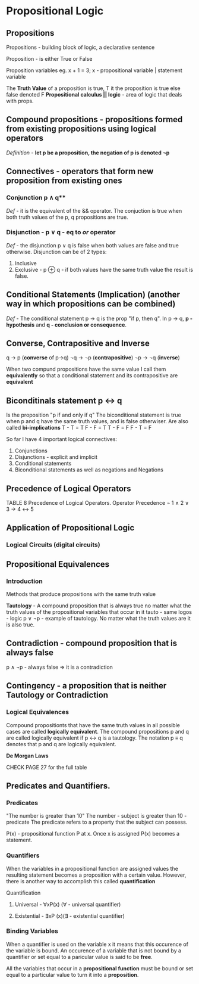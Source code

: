 
# Propositional Logic

## Propositions
Propositions - building block of logic, a declarative sentence

Proposition - is either True or False

Proposition variables
eg. x + 1 = 3;
x - propositional variable | statement variable

The **Truth Value** of a proposition is true, T it the proposition is true
else false denoted F
**Propositional calculus || logic** - area of logic that deals with props.



## Compound propositions - propositions formed from existing propositions using logical operators
*Definition* - **let p be a proposition, the negation of p is denoted ¬p**


## Connectives - operators that form new proposition from existing ones
### Conjunction p ∧ q** 
*Def* - it is the equivalent of the && operator. The conjuction is true when both truth values of the p, q propositions are true.

### Disjunction - p ∨ q -  eq to *or* operator
*Def* - the disjunction p ∨ q is false when both values are false and true otherwise.
Disjunction can be of 2 types:
1. Inclusive
2. Exclusive - p ⊕ q - if both values have the same truth value the result is false.


## Conditional Statements (Implication) (another way in which propositions can be combined)
*Def* - The conditional statement p → q is the prop "if p, then q".
In p → q, **p - hypothesis** and **q - conclusion or consequence**.

## Converse, Contrapositive and Inverse
q -> p (**converse** of p->q)
¬q → ¬p  (**contrapositive**)
¬p → ¬q (**inverse**)

When two compund propositions have the same value I call them **equivalently** so that a conditional statement and its contrapositive are **equivalent**


## Biconditinals statement  p ↔ q
Is the proposition "p if and only if q"
The biconditional statement is true when p and q have the same truth values, and is false otherwiser.
Are also called **bi-implications**
T - T = T
F - F = T
T - F = F
F - T = F


So far I have 4 important logical connectives:
1. Conjunctions
2. Disjunctions - explicit and implicit
3. Conditional statements
4. Biconditional statements
 as well as negations
and Negations

## Precedence of Logical Operators
TABLE 8 
Precedence of Logical Operators.
    Operator     Precedence
    ¬            1
    ∧            2
    ∨            3
    →            4
    ↔            5


## Application of Propositional Logic

### Logical Circuits (digital circuits)




## Propositional Equivalences

### Introduction
Methods that produce propositions with the same truth value

**Tautology** - A compound proposition that is always true no matter what the truth values of the propositional variables that occur in it
tauto - same
logos - logic
p ∨ ¬p - example of tautology. No matter what the truth values are it is also true.

## Contradiction  - compound proposition that is always false
p ∧ ¬p - always false => it is a contradiction

## Contingency - a proposition that is neither Tautology or Contradiction

### Logical Equivalences
Compound propositionts that have the same truth values in all possible cases are called **logically equivalent**.
The compound propositions p and q are called logically equivalent if p ↔ q is a tautology.
The notation p ≡ q denotes that p and q are logically equivalent.

**De Morgan Laws**

CHECK PAGE 27 for the full table


## Predicates and Quantifiers.

### Predicates

"The number is greater than 10"
The number - subject
is greater than 10 - predicate
The predicate refers to a property that the subject can possess.

P(x) - propositional function P at x.
Once x is assigned P(x) becomes a statement.

### Quantifiers
When the variables in a propositional function are assigned values the resulting statement becomes a proposition with a certain value. However, there is another way to accomplish this called **quantification**

Quantification
1. Universal - ∀xP(x) (∀ - universal quantifier)

2. Existential - ∃xP (x)(∃ - existential quantifier)

### Binding Variables
When a quantifier is used on the variable x it means that this occurence of the variable is bound.
An occurence of a variable that is not bound by a quantifier or set equal to a paricular value is said to be **free**.

All the variables that occur in a **propositional function** must be bound or set equal to a particular value to turn it into a **proposition**.

